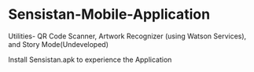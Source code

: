 # Sensistan-Mobile-Application
Utilities- QR Code Scanner, Artwork Recognizer (using Watson Services), and Story Mode(Undeveloped)

Install Sensistan.apk to experience the Application
